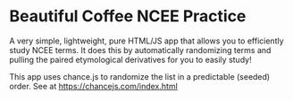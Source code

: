 # Beautiful Coffee NCEE Practice

A very simple, lightweight, pure HTML/JS app that allows you to efficiently study NCEE terms. It does this by automatically randomizing terms and pulling the paired etymological derivatives for you to easily study!

This app uses chance.js to randomize the list in a predictable (seeded) order. See at https://chancejs.com/index.html